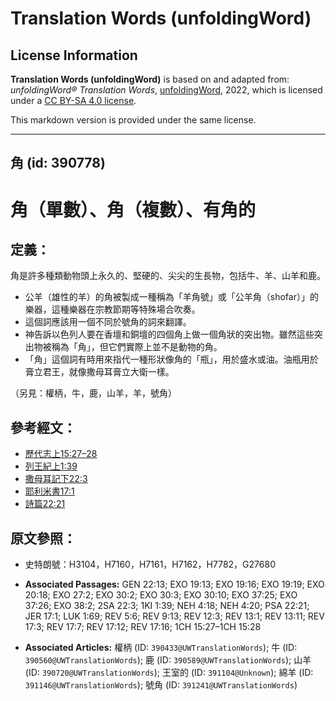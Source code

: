 # Translation Words (unfoldingWord)

## License Information

**Translation Words (unfoldingWord)** is based on and adapted from: _unfoldingWord® Translation Words_, [unfoldingWord](https://unfoldingword.org/utw), 2022, which is licensed under a [CC BY-SA 4.0 license](https://creativecommons.org/licenses/by-sa/4.0/legalcode.en).

This markdown version is provided under the same license.



--------------------------------

## 角 (id: 390778)

角（單數）、角（複數）、有角的
===============

定義：
---

角是許多種類動物頭上永久的、堅硬的、尖尖的生長物，包括牛、羊、山羊和鹿。

* 公羊（雄性的羊）的角被製成一種稱為「羊角號」或「公羊角（shofar）」的樂器，這種樂器在宗教節期等特殊場合吹奏。
* 這個詞應該用一個不同於號角的詞來翻譯。
* 神告訴以色列人要在香壇和銅壇的四個角上做一個角狀的突出物。雖然這些突出物被稱為「角」，但它們實際上並不是動物的角。
* 「角」這個詞有時用來指代一種形狀像角的「瓶」，用於盛水或油。油瓶用於膏立君王，就像撒母耳膏立大衛一樣。

（另見：權柄，牛，鹿，山羊，羊，號角）

參考經文：
-----

* [歷代志上15:27–28](https://ref.ly/1Chr15:27-1Chr15:28)
* [列王紀上1:39](https://ref.ly/1Kgs1:39)
* [撒母耳記下22:3](https://ref.ly/2Sam22:3)
* [耶利米書17:1](https://ref.ly/Jer17:1)
* [詩篇22:21](https://ref.ly/Ps22:21)

原文參照：
-----

* 史特朗號：H3104，H7160，H7161，H7162，H7782，G27680

* **Associated Passages:** GEN 22:13; EXO 19:13; EXO 19:16; EXO 19:19; EXO 20:18; EXO 27:2; EXO 30:2; EXO 30:3; EXO 30:10; EXO 37:25; EXO 37:26; EXO 38:2; 2SA 22:3; 1KI 1:39; NEH 4:18; NEH 4:20; PSA 22:21; JER 17:1; LUK 1:69; REV 5:6; REV 9:13; REV 12:3; REV 13:1; REV 13:11; REV 17:3; REV 17:7; REV 17:12; REV 17:16; 1CH 15:27–1CH 15:28
* **Associated Articles:** 權柄 (ID: `390433@UWTranslationWords`); 牛 (ID: `390560@UWTranslationWords`); 鹿 (ID: `390589@UWTranslationWords`); 山羊 (ID: `390720@UWTranslationWords`); 王室的 (ID: `391104@Unknown`); 綿羊 (ID: `391146@UWTranslationWords`); 號角 (ID: `391241@UWTranslationWords`)

